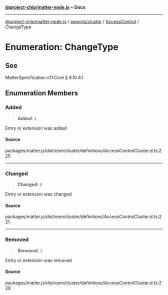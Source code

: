 [**@project-chip/matter-node.js**](../../../../../README.md) • **Docs**

***

[@project-chip/matter-node.js](../../../../../modules.md) / [exports/cluster](../../../README.md) / [AccessControl](../README.md) / ChangeType

# Enumeration: ChangeType

## See

MatterSpecification.v11.Core § 9.10.4.1

## Enumeration Members

### Added

> **Added**: `1`

Entry or extension was added

#### Source

packages/matter.js/dist/esm/cluster/definitions/AccessControlCluster.d.ts:225

***

### Changed

> **Changed**: `0`

Entry or extension was changed

#### Source

packages/matter.js/dist/esm/cluster/definitions/AccessControlCluster.d.ts:221

***

### Removed

> **Removed**: `2`

Entry or extension was removed

#### Source

packages/matter.js/dist/esm/cluster/definitions/AccessControlCluster.d.ts:229
